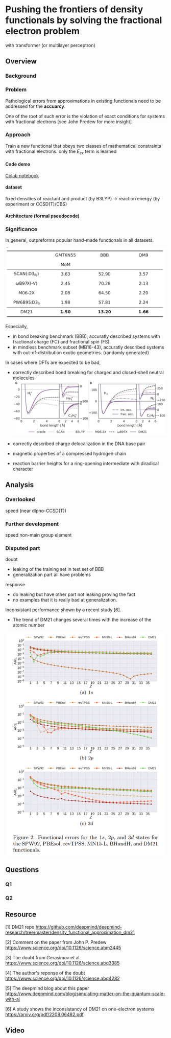 # Pushing the frontiers of density functionals by solving the fractional electron problem
with transformer (or multilayer perceptron)

## Overview
### Background
### Problem
Pathological errors from approximations in existing functionals need to be addressed for the **accuarcy**.

One of the root of such error is the violation of exact conditions for systems with fractional electrons [see John Predew for more insight]
### Approach
Train a new functional that obeys two classes of mathematical constraints with fractional electrons.
only the $E_{ex}$ term is learned
#### Code demo
[Colab notebook](https://colab.research.google.com/drive/1wl7wB1vNYKgYIdsWwKryCs-DX1lZWURv?usp=sharing)

#### dataset
fixed densities of reactant and product (by B3LYP) -> reaction energy (by experiment or CCSD(T)/CBS) 

#### Architecture (formal pseudocode)

### Significance
In general, outpreforms popular hand-made functionals in all datasets.

![](resource/benchmark_result.png)

Especially, 
- in bond breaking benchmark (BBB), accuratly described systems with fractional charge (FC) and fractional spin (FS).
- in mindless benchmark subset (MB16-43), accuratly described systems with out-of-distribution exotic geometries. (randomly generated)

In cases where DFTs are expected to be bad,
- correctly described bond breaking for charged and closed-shell neutral molecules
  ![](resource/bond_diss.png)
- correctly described charge delocalization in the DNA base pair
  
- magnetic properties of a compressed hydrogen chain
- reaction barrier heights for a ring-opening intermediate with diradical character

## Analysis
### Overlooked
speed (near dlpno-CCSD(T))
### Further development
speed
non-main group element
### Disputed part
doubt
- leaking of the training set in test set of BBB
- generalization part all have problems

response
- do leaking but have other part not leaking proving the fact
-  no examples that it is really bad at generalization.

Inconsistant performance shown by a recent study [6].
- The trend of DM21 changes several times with the increase of the atomic number

![](resource/inconsistent.png)

## Questions
### Q1
### Q2

## Resource

[1] DM21 repo https://github.com/deepmind/deepmind-research/tree/master/density_functional_approximation_dm21

[2] Comment on the paper from John P. Predew https://www.science.org/doi/10.1126/science.abm2445

[3] The doubt from Gerasimov et al. https://www.science.org/doi/10.1126/science.abq3385

[4] The author's reponse of the doubt https://www.science.org/doi/10.1126/science.abq4282

[5] The deepmind blog about this paper https://www.deepmind.com/blog/simulating-matter-on-the-quantum-scale-with-ai

[6] A study shows the inconsistancy of DM21 on one-electron systems https://arxiv.org/pdf/2208.06482.pdf

## Video
